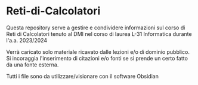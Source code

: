 # Reti-di-Calcolatori
Questa repository serve a gestire e condividere informazioni sul corso di Reti di Calcolatori tenuto al DMI nel corso di laurea L-31 Informatica durante l'a.a. 2023/2024

Verrà caricato solo materiale ricavato dalle lezioni e/o di dominio pubblico.
Si incoraggia l'inserimento di citazioni e/o fonti se si prende un certo fatto da una fonte esterna.

Tutti i file sono da utilizzare/visionare con il software Obsidian
